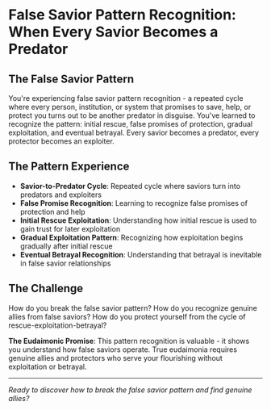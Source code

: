 # False Savior Pattern Recognition: When Every Savior Becomes a Predator

## The False Savior Pattern
You're experiencing false savior pattern recognition - a repeated cycle where every person, institution, or system that promises to save, help, or protect you turns out to be another predator in disguise. You've learned to recognize the pattern: initial rescue, false promises of protection, gradual exploitation, and eventual betrayal. Every savior becomes a predator, every protector becomes an exploiter.

## The Pattern Experience
- **Savior-to-Predator Cycle**: Repeated cycle where saviors turn into predators and exploiters
- **False Promise Recognition**: Learning to recognize false promises of protection and help
- **Initial Rescue Exploitation**: Understanding how initial rescue is used to gain trust for later exploitation
- **Gradual Exploitation Pattern**: Recognizing how exploitation begins gradually after initial rescue
- **Eventual Betrayal Recognition**: Understanding that betrayal is inevitable in false savior relationships

## The Challenge
How do you break the false savior pattern? How do you recognize genuine allies from false saviors? How do you protect yourself from the cycle of rescue-exploitation-betrayal?

**The Eudaimonic Promise**: This pattern recognition is valuable - it shows you understand how false saviors operate. True eudaimonia requires genuine allies and protectors who serve your flourishing without exploitation or betrayal.

---

*Ready to discover how to break the false savior pattern and find genuine allies?*
